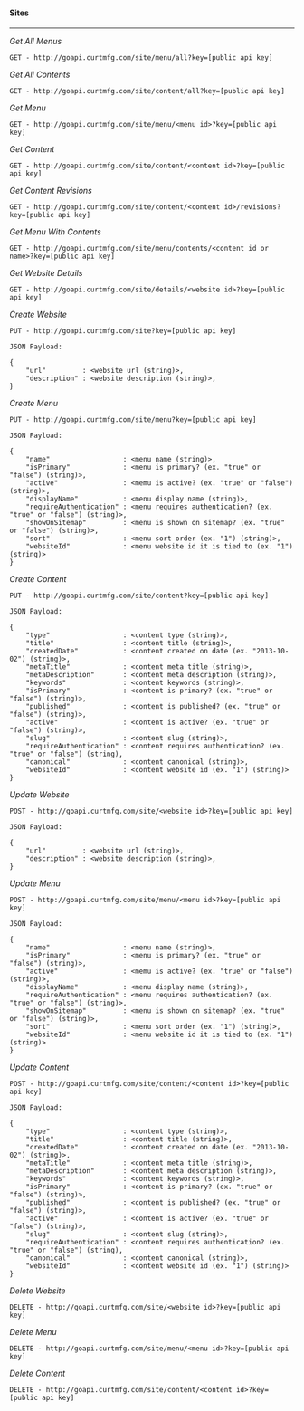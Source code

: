 #### Sites

---

*Get All Menus*

	GET - http://goapi.curtmfg.com/site/menu/all?key=[public api key]

*Get All Contents*

	GET - http://goapi.curtmfg.com/site/content/all?key=[public api key]

*Get Menu*

	GET - http://goapi.curtmfg.com/site/menu/<menu id>?key=[public api key]

*Get Content*

	GET - http://goapi.curtmfg.com/site/content/<content id>?key=[public api key]

*Get Content Revisions*

	GET - http://goapi.curtmfg.com/site/content/<content id>/revisions?key=[public api key]

*Get Menu With Contents*

	GET - http://goapi.curtmfg.com/site/menu/contents/<content id or name>?key=[public api key]

*Get Website Details*

	GET - http://goapi.curtmfg.com/site/details/<website id>?key=[public api key]

*Create Website*

	PUT - http://goapi.curtmfg.com/site?key=[public api key]

	JSON Payload:

	{
		"url"         : <website url (string)>,
		"description" : <website description (string)>, 
	}

*Create Menu*

	PUT - http://goapi.curtmfg.com/site/menu?key=[public api key]

	JSON Payload:

	{
		"name"                  : <menu name (string)>,
		"isPrimary"             : <menu is primary? (ex. "true" or "false") (string)>,
		"active"                : <memu is active? (ex. "true" or "false") (string)>,
		"displayName"           : <menu display name (string)>,
		"requireAuthentication" : <menu requires authentication? (ex. "true" or "false") (string)>,
		"showOnSitemap"         : <menu is shown on sitemap? (ex. "true" or "false") (string)>,
		"sort"                  : <menu sort order (ex. "1") (string)>,
		"websiteId"             : <menu website id it is tied to (ex. "1") (string)>
	}

*Create Content*

	PUT - http://goapi.curtmfg.com/site/content?key=[public api key]

	JSON Payload:

	{
		"type"                  : <content type (string)>,
		"title"                 : <content title (string)>,
		"createdDate"           : <content created on date (ex. "2013-10-02") (string)>,
		"metaTitle"             : <content meta title (string)>,
		"metaDescription"       : <content meta description (string)>,
		"keywords"              : <content keywords (string)>,
		"isPrimary"             : <content is primary? (ex. "true" or "false") (string)>,
		"published"             : <content is published? (ex. "true" or "false") (string)>,
		"active"                : <content is active? (ex. "true" or "false") (string)>,
		"slug"                  : <content slug (string)>,
		"requireAuthentication" : <content requires authentication? (ex. "true" or "false") (string),
		"canonical"             : <content canonical (string)>,
		"websiteId"             : <content website id (ex. "1") (string)>
	}

*Update Website*

	POST - http://goapi.curtmfg.com/site/<website id>?key=[public api key]

	JSON Payload:

	{
		"url"         : <website url (string)>,
		"description" : <website description (string)>, 
	}

*Update Menu*

	POST - http://goapi.curtmfg.com/site/menu/<menu id>?key=[public api key]

	JSON Payload:

	{
		"name"                  : <menu name (string)>,
		"isPrimary"             : <menu is primary? (ex. "true" or "false") (string)>,
		"active"                : <memu is active? (ex. "true" or "false") (string)>,
		"displayName"           : <menu display name (string)>,
		"requireAuthentication" : <menu requires authentication? (ex. "true" or "false") (string)>,
		"showOnSitemap"         : <menu is shown on sitemap? (ex. "true" or "false") (string)>,
		"sort"                  : <menu sort order (ex. "1") (string)>,
		"websiteId"             : <menu website id it is tied to (ex. "1") (string)>
	}

*Update Content*

	POST - http://goapi.curtmfg.com/site/content/<content id>?key=[public api key]

	JSON Payload:

	{
		"type"                  : <content type (string)>,
		"title"                 : <content title (string)>,
		"createdDate"           : <content created on date (ex. "2013-10-02") (string)>,
		"metaTitle"             : <content meta title (string)>,
		"metaDescription"       : <content meta description (string)>,
		"keywords"              : <content keywords (string)>,
		"isPrimary"             : <content is primary? (ex. "true" or "false") (string)>,
		"published"             : <content is published? (ex. "true" or "false") (string)>,
		"active"                : <content is active? (ex. "true" or "false") (string)>,
		"slug"                  : <content slug (string)>,
		"requireAuthentication" : <content requires authentication? (ex. "true" or "false") (string),
		"canonical"             : <content canonical (string)>,
		"websiteId"             : <content website id (ex. "1") (string)>
	}

*Delete Website*

	DELETE - http://goapi.curtmfg.com/site/<website id>?key=[public api key]

*Delete Menu*

	DELETE - http://goapi.curtmfg.com/site/menu/<menu id>?key=[public api key]

*Delete Content*

	DELETE - http://goapi.curtmfg.com/site/content/<content id>?key=[public api key]
